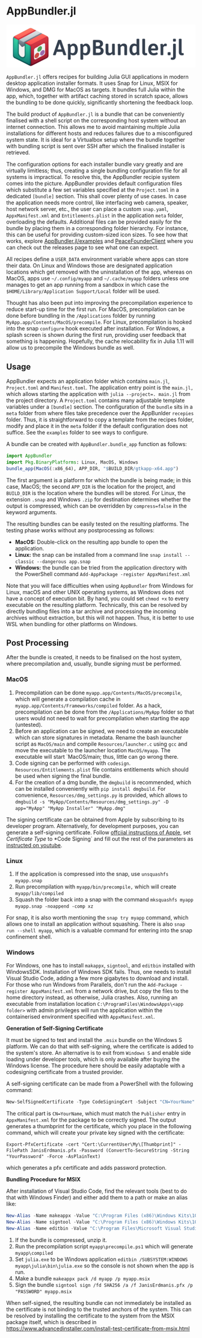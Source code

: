 # AppBundler.jl

![](docs/assets/appbundler.png)

`AppBundler.jl` offers recipes for building Julia GUI applications in modern desktop application installer formats. It uses Snap for Linux, MSIX for Windows, and DMG for MacOS as targets. It bundles full Julia within the app, which, together with artifact caching stored in scratch space, allows the bundling to be done quickly, significantly shortening the feedback loop.

The build product of `AppBundler.jl` is a bundle that can be conveniently finalised with a shell script on the corresponding host system without an internet connection. This allows me to avoid maintaining multiple Julia installations for different hosts and reduces failures due to a misconfigured system state. It is ideal for a Virtualbox setup where the bundle together with bundling script is sent over SSH after which the finalised installer is retrieved.

The configuration options for each installer bundle vary greatly and are virtually limitless; thus, creating a single bundling configuration file for all systems is impractical. To resolve this, the AppBundler recipie system comes into the picture. AppBundler provides default configuration files which substitute a few set variables specified at the `Project.toml` in a dedicated `[bundle]` section. This shall cover plenty of use cases. In case the application needs more control, like interfacing web camera, speaker, host network server, etc., the user can place a custom `snap.yaml`, `AppxManifest.xml` and `Entitlements.plist` in the application `meta` folder, overloading the defaults. Additional files can be provided easily for the bundle by placing them in a corresponding folder hierarchy. For instance, this can be useful for providing custom-sized icon sizes. To see how that works, explore [AppBundler.jl/examples](https://github.com/PeaceFounder/AppBundler.jl/tree/main/examples) and [PeaceFounderClient](https://github.com/PeaceFounder/PeaceFounderClient/releases/tag/v0.0.2) where you can check out the releases page to see what one can expect.

All recipes define a `USER_DATA` environment variable where apps can store their data. On Linux and Windows those are designated application locations which get removed with the uninstallation of the app, whereas on MacOS, apps use `~/.config/myapp` and `~/.cache/myapp` folders unless one manages to get an app running from a sandbox in which case the `$HOME/Library/Application Support/Local` folder will be used.

Thought has also been put into improving the precompilation experience to reduce start-up time for the first run. For MacOS, precompilation can be done before bundling in the `/Applications` folder by running `MyApp.app/Contents/MacOS/precompile`. For Linux, precompilation is hooked into the snap `configure` hook executed after installation. For Windows, a splash screen is shown during the first run, providing user feedback that something is happening. Hopefully, the cache relocability fix in Julia 1.11 will allow us to precompile the Windows bundle as well.

## Usage

AppBundler expects an application folder which contains `main.jl`, `Project.toml` and `Manifest.toml`. The application entry point is the `main.jl,` which allows starting the application with `julia --project=. main.jl` from the project directory. A `Project.toml` contains many adjustable template variables under a `[bundle]` section. The configuration of the `bundle` sits in a `meta` folder from where files take precedence over the AppBunlder `recepies` folder. Thus, it is straightforward to copy a template from the recipes folder, modify and place it in the `meta` folder if the default configuration does not suffice. See the `examples` folder to see ways to configure. 

A bundle can be created with `AppBundler.bundle_app` function as follows:

```julia
import AppBundler
import Pkg.BinaryPlatforms: Linux, MacOS, Windows
bundle_app(MacOS(:x86_64), APP_DIR, "$BUILD_DIR/gtkapp-x64.app")
```

The first argument is a platform for which the bundle is being made; in this case, MacOS; the second `APP_DIR` is the location for the project, and `BUILD_DIR` is the location where the bundles will be stored. For Linux, the extension `.snap` and Windows `.zip` for destination determines whether the output is compressed, which can be overridden by `compress=false` in the keyword arguments. 

The resulting bundles can be easily tested on the resulting platforms. The testing phase works without any postprocessing as follows:

- **MacOS:** Double-click on the resulting app bundle to open the application. 
- **Linux:** the snap can be installed from a command line `snap install --classic --dangerous app.snap`
- **Windows:** the bundle can be tried from the application directory with the PowerShell command  `Add-AppPackage -register AppxManifest.xml`

Note that you will face difficulties when using `AppBundler` from Windows for Linux, macOS and other UNIX operating systems, as Windows does not have a concept of execution bit. By hand, you could set `chmod +x` to every executable on the resulting platform. Technically, this can be resolved by directly bundling files into a tar archive and processing the incoming archives without extraction, but this will not happen. Thus, it is better to use WSL when bundling for other platforms on Windows.

## Post Processing

After the bundle is created, it needs to be finalised on the host system, where precompilation and, usually, bundle signing must be performed.

### MacOS

1. Precompilation can be done `myapp.app/Contents/MacOS/precompile`, which will generate a compilation cache in `myapp.app/Contents/Frameworks/compiled` folder. As a hack, precompilation can be done from the `/Applications/MyApp` folder so that users would not need to wait for precompilation when starting the app (untested).
2. Before an application can be signed, we need to create an executable which can store signatures in metadata. Rename the bash launcher script as `MacOS/main` and compile `Resources/launcher.c` using `gcc` and move the executable to the launcher location `MacOS/myapp`. The executable will start `MacOS/main; thus, little can go wrong there.
3. Code signing can be performed with `codesign`. `Resources/Entitlements.plist` file contains entitlements which should be used when signing the final bundle.
4. For the creation of a dmg bundle, the `dmgbuild` is recommended, which can be installed conveniently with `pip install dmgbuild`. For convenience, `Resources/dmg_settings.py` is provided, which allows to `dmgbuild -s "MyApp/Contents/Resources/dmg_settings.py" -D app="MyApp" "MyApp Installer" "MyApp.dmg"`

The signing certificate can be obtained from Apple by subscribing to its developer program. Alternatively, for development purposes, you can generate a self-signing certificate. Follow [offciial instructions of Apple](https://support.apple.com/en-gb/guide/keychain-access/kyca8916/mac), set *Certificate Type* to *Code Signing` and fill out the rest of the parameters as [instructed on youtube](https://www.youtube.com/watch?v=OpR9-onRZko). 

### Linux

1. If the application is compressed into the snap, use `unsquashfs myapp.snap`
2. Run precompilation with `myapp/bin/precompile,` which will create `myapp/lib/compiled` 
3. Squash the folder back into a snap with the command `mksquashfs myapp myapp.snap -noappend -comp xz`

For snap, it is also worth mentioning the `snap try myapp` command, which allows one to install an application without squashing. There is also `snap run --shell myapp`, which is a valuable command for entering into the snap confinement shell. 

### Windows

For Windows, one has to install `makappx`, `signtool`, and `editbin` installed with WindowsSDK. Installation of Windows SDK fails. Thus, one needs to install Visual Studio Code, adding a few more gigabytes to download and install. For those who run Windows from Parallels, don't run the `Add-Package -register AppxManifest.xml` from a network drive, but copy the files to the home directory instead, as otherwise, Julia crashes. Also, running an executable from installation location `C:\ProgramFiles\WindowsApps\<app folder>` with admin privileges will run the application within the containerised environment specified with `AppxManifest.xml`. 

**Generation of Self-Signing Certificate**

It must be signed to test and install the `.msix` bundle on the Windows S platform. We can do that with self-signing, where the certificate is added to the system's store. An alternative is to exit from `Windows S` and enable side loading under developer tools, which is only available after buying the Windows license. The procedure here should be easily adaptable with a codesigning certificate from a trusted provider. 

A self-signing certificate can be made from a PowerShell with the following command:

```powershell
New-SelfSignedCertificate -Type CodeSigningCert -Subject "CN=YourName" -KeyAlgorithm RSA -KeyLength 2048 -CertStoreLocation "Cert:\CurrentUser\My" -FriendlyName "YourCertificateName"
```

The critical part is `CN=YourName`, which must match the `Publisher` entry in `AppxManifest.xml` for the package to be correctly signed.  The output generates a thumbprint for the certificate, which you place in the following command, which will create your private key signed with the certificate:

```
Export-PfxCertificate -cert "Cert:\CurrentUser\My\[Thumbprint]" -FilePath JanisErdmanis.pfx -Password (ConvertTo-SecureString -String "YourPassword" -Force -AsPlainText)
```

which generates a pfx certificate and adds password protection. 

**Bundling Procedure for MSIX**

After installation of Visual Studio Code, find the relevant tools (best to do that with Windows Finder) and either add them to a path or make an alias like:

```powershell
New-Alias -Name makeappx -Value "C:\Program Files (x86)\Windows Kits\10\bin\10.0.22621.0\x64\makeappx.exe"
New-Alias -Name signtool -Value "C:\Program Files (x86)\Windows Kits\10\bin\10.0.22621.0\x64\signtool.exe"
New-Alias -Name editbin -Value "C:\Program Files\Microsoft Visual Studio\2022\Community\VC\Tools\MSVC\14.37.32822\bin\Hostx64\x64\editbin.exe"
```

1. If the bundle is compressed, unzip it.
2. Run the precompilation script `myapp\precompile.ps1` which will generate `myapp\compiled` 
3. Set `julia.exe` to be Windows application `editbin /SUBSYSTEM:WINDOWS myapp\julia\bin\julia.exe` so the console is not shown when the app is run.
4. Make a bundle `makeappx pack /d myapp /p myapp.msix`
5. Sign the bundle `signtool sign /fd SHA256 /a /f JanisErdmanis.pfx /p "PASSWORD" myapp.msix`

When self-signed, the resulting bundle can not immediately be installed as the certificate is not binding to the trusted anchors of the system. This can be resolved by installing the certificate to the system from the MSIX package itself, which is described in https://www.advancedinstaller.com/install-test-certificate-from-msix.html
